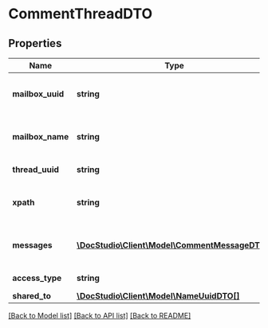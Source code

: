 # CommentThreadDTO

## Properties
Name | Type | Description | Notes
------------ | ------------- | ------------- | -------------
**mailbox_uuid** | **string** | UUID of Mailbox created this comment | [optional] 
**mailbox_name** | **string** | Name of Mailbox created this comment | [optional] 
**thread_uuid** | **string** | Thread UUID | [optional] 
**xpath** | **string** | xPath to find selected area | [optional] 
**messages** | [**\DocStudio\Client\Model\CommentMessageDTO[]**](CommentMessageDTO.md) | All messages in the thread | [optional] 
**access_type** | **string** | Access level | [optional] 
**shared_to** | [**\DocStudio\Client\Model\NameUuidDTO[]**](NameUuidDTO.md) |  | [optional] 

[[Back to Model list]](../../README.md#documentation-for-models) [[Back to API list]](../../README.md#documentation-for-api-endpoints) [[Back to README]](../../README.md)

